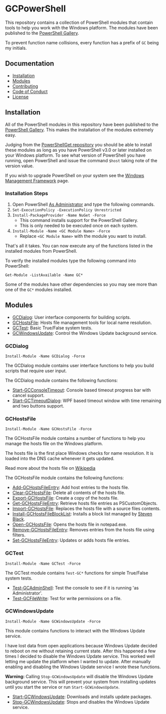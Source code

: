 # GCPowerShell

This repository contains a collection of PowerShell modules that contain tools to help you work with the Windows platform. The modules have been published to the [PowerShell Gallery](https://www.powershellgallery.com/items?q=grantcarthew).

To prevent function name collisions, every function has a prefix of `GC` being my initials.

## Documentation

*   [Installation](#installation)
*   [Modules](#modules)
*   [Contributing](CONTRIBUTING.md)
*   [Code of Conduct](CODE_OF_CONDUCT.md)
*   [License](LICENSE)

## Installation

All of the PowerShell modules in this repository have been published to the [PowerShell Gallery](https://www.powershellgallery.com/items?q=grantcarthew). This makes the installation of the modules extremely easy.

Judging from the [PowerShellGet repository](https://github.com/PowerShell/PowerShellGet) you should be able to install these modules as long as you have PowerShell v3.0 or later installed on your Windows platform. To see what version of PowerShell you have running, open PowerShell and issue the command `$host` taking note of the version value.

If you wish to upgrade PowerShell on your system see the [Windows Management Framework](https://docs.microsoft.com/en-us/powershell/wmf/readme) page.

### Installation Steps

1.   Open PowerShell [As Administrator](https://www.google.com.au/search?q=open+powershell+as+administrator) and type the following commands.
1.   `Set-ExecutionPolicy -ExecutionPolicy Unrestricted`
1.   `Install-PackageProvider -Name NuGet -Force`
     *   This command installs support for the PowerShell Gallery.
     *   This is only needed to be executed once on each system.
1.   `Install-Module -Name <GC Module Name> -Force`
     *   Replace `<GC Module Name>` with the module you want to install.

That's all it takes. You can now execute any of the functions listed in the installed modules from PowerShell.

To verify the installed modules type the following command into PowerShell:

```posh
Get-Module -ListAvailable -Name GC*
```

Some of the modules have other dependencies so you may see more than one of the `GC*` modules installed.

## Modules

*   [GCDialog](#gcdialog): User interface components for building scripts.
*   [GCHostsFile](#gchostsfile): Hosts file management tools for local name resolution.
*   [GCTest](#gctest): Basic True/False system tests.
*   [GCWindowsUpdate](#gcwindowsupdate): Control the Windows Update background service.

### GCDialog

```posh
Install-Module -Name GCDialog -Force
```

The GCDialog module contains user interface functions to help you build scripts that require user input.

The GCDialog module contains the following functions:

*   [Start-GCConsoleTimeout](GCDialog/Start-GCConsoleTimeout.ps1): Console based timeout progress bar with cancel support.
*   [Start-GCTimeoutDialog](GCDialog/Start-GCTimeoutDialog.ps1): WPF based timeout window with time remaining and two buttons support.

### GCHostsFile

```posh
Install-Module -Name GCHostsFile -Force
```

The GCHostsFile module contains a number of functions to help you manage the hosts file on the Windows platform.

The hosts file is the first place Windows checks for name resolution. It is loaded into the DNS cache whenever it gets updated.

Read more about the hosts file on [Wikipedia](https://en.wikipedia.org/wiki/Hosts_(file))

The GCHostsFile module contains the following functions:

*   [Add-GCHostsFileEntry](GCHostsFile/Add-GCHostsFileEntry.ps1): Add host entries to the hosts file.
*   [Clear-GCHostsFile](GCHostsFile/Clear-GCHostsFile.ps1): Delete all contents of the hosts file.
*   [Export-GCHostsFile](GCHostsFile/Export-GCHostsFile.ps1): Create a copy of the hosts file.
*   [Get-GCHostsFileEntry](GCHostsFile/Get-GCHostsFileEntry.ps1): Retrieve hosts file entries as PSCustomObjects.
*   [Import-GCHostsFile](GCHostsFile/Import-GCHostsFile.ps1): Replaces the hosts file with a source files contents.
*   [Install-GCHostsFileBlockList](GCHostsFile/Install-GCHostsFileBlockList.ps1): Installs a block list managed by [Steven Black](https://github.com/StevenBlack/hosts).
*   [Open-GCHostsFile](GCHostsFile/Open-GCHostsFile.ps1): Opens the hosts file in notepad.exe.
*   [Remove-GCHostsFileEntry](GCHostsFile/Remove-GCHostsFileEntry.ps1): Removes entries from the hosts file using filters.
*   [Set-GCHostsFileEntry](GCHostsFile/Set-GCHostsFileEntry.ps1): Updates or adds hosts file entries. 

### GCTest

```posh
Install-Module -Name GCTest -Force
```

The GCTest module contains `Test-GC*` functions for simple True/False system tests.

*   [Test-GCAdminShell](GCTest/Test-GCAdminShell.ps1): Test the console to see if it is running 'as Administrator'.
*   [Test-GCFileWrite](GCTest/Test-GCFileWrite.ps1): Test for write permissions on a file. 

### GCWindowsUpdate

```posh
Install-Module -Name GCWindowsUpdate -Force
```

This module contains functions to interact with the Windows Update service.

I have lost data from open applications because Windows Update decided to reboot on me without retaining current state. After this happened a few times I decided to disable the Windows Update service. This worked well letting me update the platform when I wanted to update. After manually enabling and disabling the Windows Update service I wrote these functions.

__Warning:__ Calling `Stop-GCWindowsUpdate` will disable the Windows Update background service. This will prevent your system from installing updates until you start the service or run `Start-GCWindowsUpdate`.

*   [Start-GCWindowsUpdate](GCWindowsUpdate/Start-GCWindowsUpdate.ps1): Downloads and installs update packages.
*   [Stop-GCWindowsUpdate](GCWindowsUpdate/Stop-GCWindowsUpdate.ps1): Stops and disables the Windows Update service.
